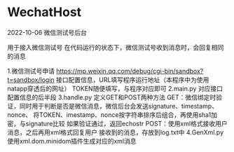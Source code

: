 # WechatHost
2022-10-06 微信测试号后台

用于接入微信测试号
在代码运行的状态下，微信测试号收到消息时，会回复相同的消息

1.微信测试号申请
  https://mp.weixin.qq.com/debug/cgi-bin/sandbox?t=sandbox/login
  接口配置信息，URL填写程序运行地址（本程序中为使用natapp穿透后的网址）
  TOKEN随便填写，与程序对应即可
2.main.py
  对应接口配置信息的后半段
3.handle.py
  定义GET和POST两种方法
  GET：微信绑定时验证，同时用于判断是否是微信消息，微信后台会发送signature、timestamp、nonce、
    将TOKEN、imestamp、nonce按字符串排序后组合，再使用sha1加密，与signature比较
    如果验证通过，返回echostr
  POST：使用xml格式接收用户消息，之后再用xml格式回复用户
  接收到的消息，存放到log.txt中
4.GenXml.py
  使用xml.dom.minidom插件生成对应的xml消息
